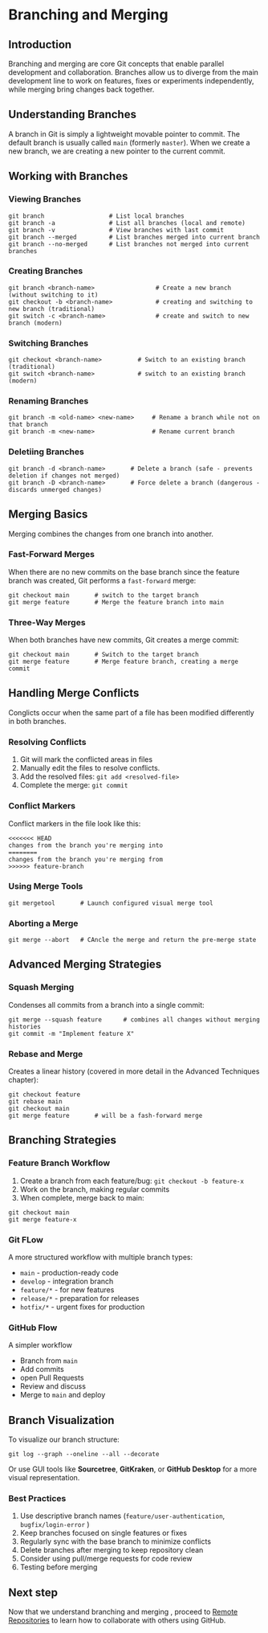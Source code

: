 # Branching and Merging

## Introduction

Branching and merging are core Git concepts that enable parallel development and collaboration. Branches allow us to diverge from the main development line to work on features, fixes or experiments independently, while merging bring changes back together. 

## Understanding Branches

A branch in Git is simply a lightweight movable pointer to commit. The default branch is usually called ``main`` (formerly ``master``). When we create a new branch, we are creating a new pointer to the current commit. 

## Working with Branches

### Viewing Branches

```
git branch                  # List local branches
git branch -a               # List all branches (local and remote)
git branch -v               # View branches with last commit
git branch --merged         # List branches merged into current branch
git branch --no-merged      # List branches not merged into current branches

```

### Creating Branches

```
git branch <branch-name>                 # Create a new branch (without switching to it)
git checkout -b <branch-name>            # creating and switching to new branch (traditional)
git switch -c <branch-name>              # create and switch to new branch (modern)

```

### Switching Branches

```
git checkout <branch-name>          # Switch to an existing branch (traditional)
git switch <branch-name>            # switch to an existing branch (modern)

```

### Renaming Branches

```
git branch -m <old-name> <new-name>     # Rename a branch while not on that branch
git branch -m <new-name>                # Rename current branch
```

### Deletiing Branches

```
git branch -d <branch-name>       # Delete a branch (safe - prevents deletion if changes not merged)
git branch -D <branch-name>       # Force delete a branch (dangerous - discards unmerged changes)
```

## Merging Basics

Merging combines the changes from one branch into another.

### Fast-Forward Merges

When there are no new commits on the base branch since the feature branch was created, Git performs a ``fast-forward`` merge:

```
git checkout main       # switch to the target branch
git merge feature       # Merge the feature branch into main
```

### Three-Way Merges

When both branches have new commits, Git creates a merge commit: 

```
git checkout main       # Switch to the target branch
git merge feature       # Merge feature branch, creating a merge commit

```

## Handling Merge Conflicts

Conglicts occur when the same part of a file has been modified differently in both branches. 

### Resolving Conflicts

1. Git will mark the conflicted areas in files
2. Manually edit the files to resolve conflicts.
3. Add the resolved files: ``git add <resolved-file>``
4. Complete the merge: ``git commit``

### Conflict Markers

Conflict markers in the file look like this:

```
<<<<<<< HEAD
changes from the branch you're merging into
========
changes from the branch you're merging from
>>>>>> feature-branch

```

### Using Merge Tools

```
git mergetool       # Launch configured visual merge tool

```

### Aborting a Merge

```
git merge --abort   # CAncle the merge and return the pre-merge state

```

## Advanced Merging Strategies

### Squash Merging

Condenses all commits from a branch into a single commit:

```
git merge --squash feature      # combines all changes without merging histories
git commit -m "Implement feature X"

```
### Rebase and Merge

Creates a linear history (covered in more detail in the Advanced Techniques chapter):

```
git checkout feature
git rebase main
git checkout main
git merge feature       # will be a fash-forward merge

```

## Branching Strategies

### Feature Branch Workflow
1. Create a branch from each feature/bug: ``git checkout -b feature-x``
2. Work on the branch, making regular commits
3. When complete, merge back to main:

```
git checkout main
git merge feature-x
```

### Git FLow


A more structured workflow with multiple branch types:

* ``main`` - production-ready code
* ``develop`` - integration branch
* ``feature/*`` - for new features
* ``release/*`` - preparation for releases
* ``hotfix/*`` - urgent fixes for production 

### GitHub Flow

A simpler workflow

* Branch from ``main``
* Add commits
* open Pull Requests
* Review and discuss
* Merge to ``main`` and deploy

## Branch Visualization

To visualize our branch structure:

```
git log --graph --oneline --all --decorate

```

Or use GUI tools like **Sourcetree**, **GitKraken**, or **GitHub Desktop** for a more visual representation.

### Best Practices

1. Use descriptive branch names (``feature/user-authentication``, ``bugfix/login-error`` )
2. Keep branches focused on single features or fixes
3. Regularly sync with the base branch to minimize conflicts
4. Delete branches after merging to keep repository clean
5. Consider using pull/merge requests for code review
6. Testing before merging

## Next step

Now that we understand branching and merging , proceed to [Remote Repositories](05-Remote-Repositories.md) to learn how to collaborate with others using GitHub. 
